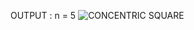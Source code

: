 OUTPUT :
n = 5
![CONCENTRIC SQUARE](https://github.com/user-attachments/assets/1582b349-9dc9-4949-b593-042af485d9fa)
